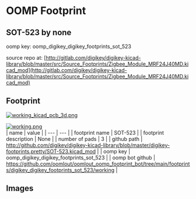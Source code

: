 # OOMP Footprint  
## SOT-523  by none  
  
oomp key: oomp_digikey_digikey_footprints_sot_523  
  
source repo at: [http://gitlab.com/digikey/digikey-kicad-library/blob/master/src/Source_Footprints/Zigbee_Module_MRF24J40MD.kicad_mod](http://gitlab.com/digikey/digikey-kicad-library/blob/master/src/Source_Footprints/Zigbee_Module_MRF24J40MD.kicad_mod)  
## Footprint  
  
[![working_kicad_pcb_3d.png](working_kicad_pcb_3d_600.png)](working_kicad_pcb_3d.png)  
  
[![working.png](working_600.png)](working.png)  
| name | value | 
| --- | --- | 
| footprint name | SOT-523 | 
| footprint description | None | 
| number of pads | 3 | 
| github path | http://github.com/digikey/digikey-kicad-library/blob/master/digikey-footprints.pretty/SOT-523.kicad_mod | 
| oomp key | oomp_digikey_digikey_footprints_sot_523 | 
| oomp bot github | https://github.com/oomlout/oomlout_oomp_footprint_bot/tree/main/footprints/digikey_digikey_footprints_sot_523/working | 
## Images  
